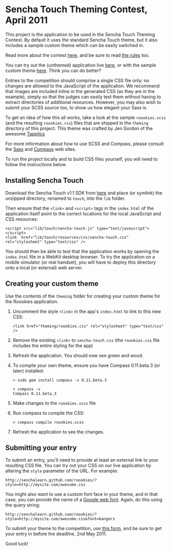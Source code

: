 Sencha Touch Theming Contest, April 2011
========================================

This project is the application to be used in the Sencha Touch Theming Contest. By default it uses the standard Sencha Touch theme, but it also includes a sample custom theme which can be easily switched in.

Read more about the contest [here](http://www.sencha.com/theme-contest/), and be sure to read [the rules](http://www.sencha.com/theme-contest/contest-rules/) too.

You can try out the (unthemed) application live [here](http://senchalearn.github.com/roookies/), or with the sample custom theme [here](http://senchalearn.github.com/roookies/?style=demo). Think you can do better?

Entries to the competition should comprise a single CSS file only: no changes are allowed to the JavaScript of the application. We recommend that images are included inline in the generated CSS (as they are in the example), simply so that the judges can easily test them without having to extract directories of additional resources. However, you may also wish to submit your SCSS source too, to show us how elegant your Sass is.

To get an idea of how this all works, take a look at the sample <code>roookies.scss</code> (and the resulting <code>roookies.css</code>) files that are shipped in the <code>theming</code> directory of this project. This theme was crafted by Jen Gordon of the awesome [Tapptics](http://www.tapptics.com/)

For more information about how to use SCSS and Compass, please consult the [Sass](http://sass-lang.com/) and [Compass](http://compass-style.org) web sites.

To run the project locally and to build CSS files yourself, you will need to follow the instructions below.


Installing Sencha Touch
-----------------------

Download the Sencha Touch v1.1 SDK from [here](http://www.sencha.com/products/touch/download/) and place (or symlink) the unzipped directory, renamed to <code>touch</code>, into the <code>lib</code> folder.

Then ensure that the <code>&lt;link&gt;</code> and <code>&lt;script&gt;</code> tags in the <code>index.html</code> of the application itself point to the correct locations for the local JavaScript and CSS resources:

    <script src="lib/touch/sencha-touch.js" type="text/javascript"></script>
    <link  href="lib/touch/resources/css/sencha-touch.css" rel="stylesheet" type="text/css" />

You should then be able to test that the application works by opening the <code>index.html</code> file in a WebKit desktop browser. To try the application on a mobile simulator (or real handset), you will have to deploy this directory onto a local (or external) web server.


Creating your custom theme
--------------------------

Use the contents of the <code>theming</code> folder for creating your custom theme for the Roookies application.

1.  Uncomment the style <code>&lt;link&gt;</code> in the app's <code>index.html</code> to link to this new CSS:

        <link href="theming/roookies.css" rel="stylesheet" type="text/css" />

2.  Remove the existing <code>&lt;link&gt;</code> to <code>sencha-touch.css</code> (the <code>roookies.css</code> file includes the entire styling for the app)

3.  Refresh the application. You should now see green and wood.

4.  To compile your own theme, ensure you have Compass 0.11.beta.3 (or later) installed:

        > sudo gem install compass -v 0.11.beta.3

        > compass -v
        Compass 0.11.beta.3

5.  Make changes to the <code>roookies.scss</code> file

6.  Run compass to compile the CSS:

        > compass compile roookies.scss

7.  Refresh the application to see the changes.


Submitting your entry
---------------------

To submit an entry, you'll need to provide at least an external link to your resulting CSS file. You can try out your CSS on our live application by altering the <code>style</code> parameter of the URL. For example:

    http://senchalearn.github.com/roookies/?style=http://mysite.com/awesome.css

You might also want to use a custom font face in your theme, and in that case, you can provide the name of a [Google web font](http://www.google.com/webfonts). Again, do this using the query string:

    http://senchalearn.github.com/roookies/?style=http://mysite.com/awesome.css&font=bangers

To submit your theme to the competition, use [this form](https://spreadsheets.google.com/a/extjs.com/spreadsheet/viewform?formkey=dDNEbzA5N2UyckhsaGxESjR1WlhZNHc6MQ), and be sure to get your entry in before the deadline, 2nd May 2011.

Good luck!